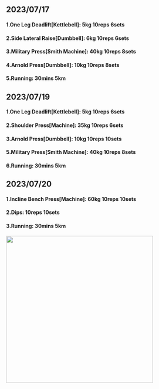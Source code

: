 ## 2023/07/17
#### 1.One Leg Deadlift\[Kettlebell\]: 5kg 10reps 6sets
#### 2.Side Lateral Raise\[Dumbbell\]: 6kg 10reps 6sets
#### 3.Military Press\[Smith Machine\]: 40kg 10reps 8sets
#### 4.Arnold Press\[Dumbbell\]: 10kg 10reps 8sets
#### 5.Running: 30mins 5km

## 2023/07/19
#### 1.One Leg Deadlift\[Kettlebell\]: 5kg 10reps 6sets
#### 2.Shoulder Press\[Machine\]: 35kg 10reps 6sets
#### 3.Arnold Press\[Dumbbell\]: 10kg 10reps 10sets
#### 5.Military Press\[Smith Machine\]: 40kg 10reps 8sets
#### 6.Running: 30mins 5km

## 2023/07/20
#### 1.Incline Bench Press\[Machine\]: 60kg 10reps 10sets
#### 2.Dips: 10reps 10sets
#### 3.Running: 30mins 5km

<img src='../_resources/__097.png' width='400px' />
